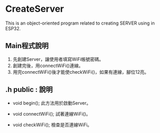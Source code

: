 # CreateServer
This is an object-oriented program related to creating SERVER using in ESP32.

## Main程式說明
1. 先創建Server，讓使用者填寫WiFi帳號密碼。
2. 創建完後，用connectWiFi()連線。
3. 用完connectWiFi()後才能使checkWiFi()，如果有連線，腳位12亮。

## .h public : 說明
* void begin();
此方法用於啟動Server。

* void connectWiFi();
試著連線WiFi()。

* void checkWiFi();
檢查是否連線WiFi。
